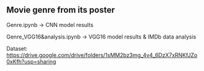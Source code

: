 ## Movie genre from its poster

Genre.ipynb -> CNN model results

Genre_VGG16&analysis.ipynb -> VGG16 model results & IMDb data analysis

Dataset: https://drive.google.com/drive/folders/1sMM2bz3mg_4v4_6DzX7xRNKfJZo0xKfh?usp=sharing
